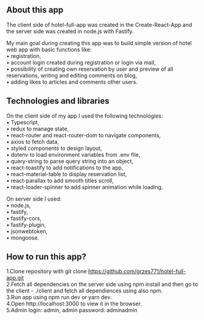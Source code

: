 ## About this app<br/>
The client side of hotel-full-app was created in the Create-React-App and the server side was created in node.js with Fastify.<br/>

My main goal during creating this app was to build simple version of hotel web app with basic functions like:<br/>
• registration,<br/>
• account login created during registration or login via mail,<br/>
• possibility of creating own reservation by user and preview of all reservations, writing and editing comments on blog,<br/>
• adding likes to articles and comments other users.<br/>


## Technologies and libraries<br/>
On the client side of my app I used the following technologies:<br/>
• Typescript,<br/>
• redux to manage state,<br/>
• react-router and react-router-dom to navigate components,<br/>
• axios to fetch data,<br/>
• styled components to design layout,<br/>
• dotenv to load environment variables from .env file,<br/>
• query-string to parse query string into an object,<br/>
• react-toastify to add notifications to the app,<br/>
• react-material-table to display reservation list,<br/>
• react-parallax to add smooth titles scroll,<br/>
• react-loader-spinner to add spinner animation while loading.<br/>

On server side I used:<br/>
• node.js,<br/>
• fastify,<br/>
• fastify-cors,<br/>
• fastify-plugin,<br/>
• jsonwebtoken,<br/>
• mongoose.<br/>


## How to run this app?<br/>
1.Clone repository with git clone https://github.com/grzes771/hotel-full-app.git<br/>
2.Fetch all dependencies on the server side using npm install and then go to the client - ./client and fetch all dependiences using also npm.<br/>
3.Run app using npm run dev or yarn dev.<br/>
4.Open http://localhost:3000 to view it in the browser.<br/>
5.Admin login: admin, admin password: adminadmin<br/>
